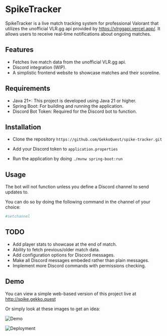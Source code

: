 
# SpikeTracker

SpikeTracker is a live match tracking system for professional Valorant that utilizes the unofficial VLR.gg api provided by https://vlrggapi.vercel.app/. It allows users to receive real-time notifications about ongoing matches.




## Features

- Fetches live match data from the unofficial VLR.gg api.
- Discord integration (WIP).
- A simplistic frontend website to showcase matches and their scoreline.

## Requirements
- Java 21+: This project is developed using Java 21 or higher.
- Spring Boot: For building and running the application.
- Discord Bot Token: Required for the Discord bot to function.
## Installation

- Clone the repository `https://github.com/GekkoQuest/spike-tracker.git`

- Add your Discord token to `application.properties`
- Run the application by doing `./mvnw spring-boot:run`
## Usage
The bot will not function unless you define a Discord channel to send updates to.

You can do so by doing the following command in the channel of your choice:
```bash
#setchannel
```
## TODO
- Add player stats to showcase at the end of match.
- Ability to fetch previous/older match data.
- Add configuration options for Discord messages.
- Make all Discord messages embeded rather than plain messages.
- Implement more Discord commands with permissions checking.

## Demo
You can view a simple web-based version of this project live at http://spike.gekko.quest

Or simply look at these images to get an idea:

![Demo](https://i.imgur.com/nc5AzY3m.jpg)

![Deployment](https://i.imgur.com/5qV9WEMm.jpg)
